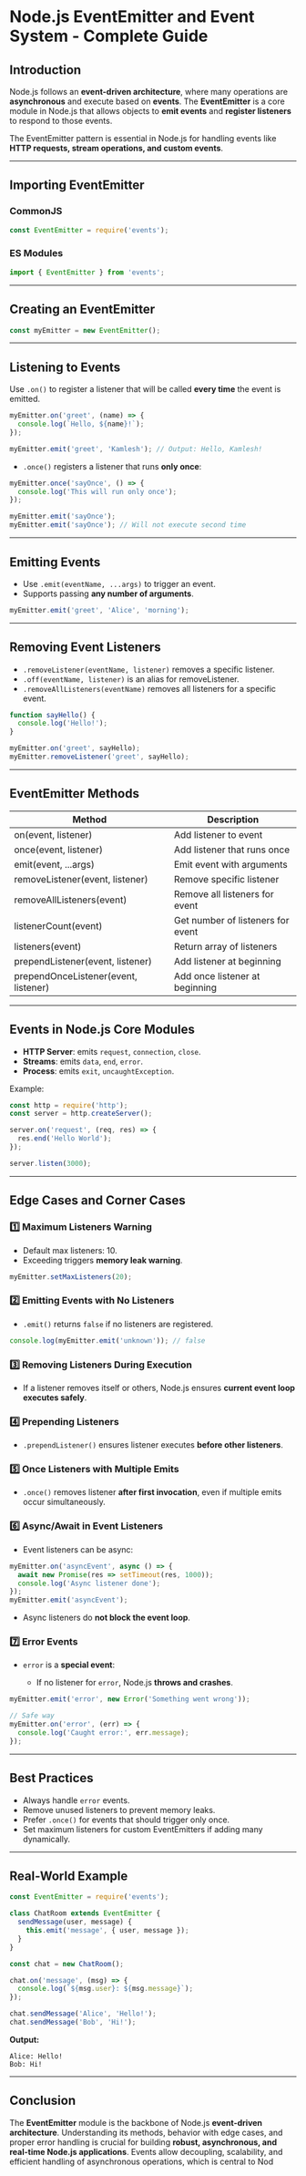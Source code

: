 # Node.js EventEmitter and Event System - Complete Guide

## Introduction

Node.js follows an **event-driven architecture**, where many operations are **asynchronous** and execute based on **events**. The **EventEmitter** is a core module in Node.js that allows objects to **emit events** and **register listeners** to respond to those events.

The EventEmitter pattern is essential in Node.js for handling events like **HTTP requests, stream operations, and custom events**.

---

## Importing EventEmitter

### CommonJS

```js
const EventEmitter = require('events');
```

### ES Modules

```js
import { EventEmitter } from 'events';
```

---

## Creating an EventEmitter

```js
const myEmitter = new EventEmitter();
```

---

## Listening to Events

Use `.on()` to register a listener that will be called **every time** the event is emitted.

```js
myEmitter.on('greet', (name) => {
  console.log(`Hello, ${name}!`);
});

myEmitter.emit('greet', 'Kamlesh'); // Output: Hello, Kamlesh!
```

* `.once()` registers a listener that runs **only once**:

```js
myEmitter.once('sayOnce', () => {
  console.log('This will run only once');
});

myEmitter.emit('sayOnce');
myEmitter.emit('sayOnce'); // Will not execute second time
```

---

## Emitting Events

* Use `.emit(eventName, ...args)` to trigger an event.
* Supports passing **any number of arguments**.

```js
myEmitter.emit('greet', 'Alice', 'morning');
```

---

## Removing Event Listeners

* `.removeListener(eventName, listener)` removes a specific listener.
* `.off(eventName, listener)` is an alias for removeListener.
* `.removeAllListeners(eventName)` removes all listeners for a specific event.

```js
function sayHello() {
  console.log('Hello!');
}

myEmitter.on('greet', sayHello);
myEmitter.removeListener('greet', sayHello);
```

---

## EventEmitter Methods

| Method                               | Description                       |
| ------------------------------------ | --------------------------------- |
| on(event, listener)                  | Add listener to event             |
| once(event, listener)                | Add listener that runs once       |
| emit(event, ...args)                 | Emit event with arguments         |
| removeListener(event, listener)      | Remove specific listener          |
| removeAllListeners(event)            | Remove all listeners for event    |
| listenerCount(event)                 | Get number of listeners for event |
| listeners(event)                     | Return array of listeners         |
| prependListener(event, listener)     | Add listener at beginning         |
| prependOnceListener(event, listener) | Add once listener at beginning    |

---

## Events in Node.js Core Modules

* **HTTP Server**: emits `request`, `connection`, `close`.
* **Streams**: emits `data`, `end`, `error`.
* **Process**: emits `exit`, `uncaughtException`.

Example:

```js
const http = require('http');
const server = http.createServer();

server.on('request', (req, res) => {
  res.end('Hello World');
});

server.listen(3000);
```

---

## Edge Cases and Corner Cases

### 1️⃣ Maximum Listeners Warning

* Default max listeners: 10.
* Exceeding triggers **memory leak warning**.

```js
myEmitter.setMaxListeners(20);
```

### 2️⃣ Emitting Events with No Listeners

* `.emit()` returns `false` if no listeners are registered.

```js
console.log(myEmitter.emit('unknown')); // false
```

### 3️⃣ Removing Listeners During Execution

* If a listener removes itself or others, Node.js ensures **current event loop executes safely**.

### 4️⃣ Prepending Listeners

* `.prependListener()` ensures listener executes **before other listeners**.

### 5️⃣ Once Listeners with Multiple Emits

* `.once()` removes listener **after first invocation**, even if multiple emits occur simultaneously.

### 6️⃣ Async/Await in Event Listeners

* Event listeners can be async:

```js
myEmitter.on('asyncEvent', async () => {
  await new Promise(res => setTimeout(res, 1000));
  console.log('Async listener done');
});
myEmitter.emit('asyncEvent');
```

* Async listeners do **not block the event loop**.

### 7️⃣ Error Events

* `error` is a **special event**:

  * If no listener for `error`, Node.js **throws and crashes**.

```js
myEmitter.emit('error', new Error('Something went wrong'));

// Safe way
myEmitter.on('error', (err) => {
  console.log('Caught error:', err.message);
});
```

---

## Best Practices

* Always handle `error` events.
* Remove unused listeners to prevent memory leaks.
* Prefer `.once()` for events that should trigger only once.
* Set maximum listeners for custom EventEmitters if adding many dynamically.

---

## Real-World Example

```js
const EventEmitter = require('events');

class ChatRoom extends EventEmitter {
  sendMessage(user, message) {
    this.emit('message', { user, message });
  }
}

const chat = new ChatRoom();

chat.on('message', (msg) => {
  console.log(`${msg.user}: ${msg.message}`);
});

chat.sendMessage('Alice', 'Hello!');
chat.sendMessage('Bob', 'Hi!');
```

**Output:**

```
Alice: Hello!
Bob: Hi!
```

---

## Conclusion

The **EventEmitter** module is the backbone of Node.js **event-driven architecture**. Understanding its methods, behavior with edge cases, and proper error handling is crucial for building **robust, asynchronous, and real-time Node.js applications**. Events allow decoupling, scalability, and efficient handling of asynchronous operations, which is central to Nod
